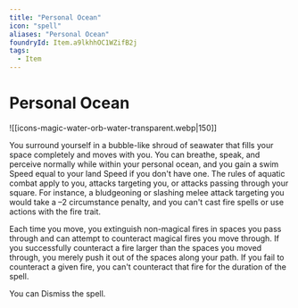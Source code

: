 ```yaml
---
title: "Personal Ocean"
icon: "spell"
aliases: "Personal Ocean"
foundryId: Item.a9lkhhOC1WZifB2j
tags:
  - Item
---
```


# Personal Ocean
![[icons-magic-water-orb-water-transparent.webp|150]]

You surround yourself in a bubble-like shroud of seawater that fills your space completely and moves with you. You can breathe, speak, and perceive normally while within your personal ocean, and you gain a swim Speed equal to your land Speed if you don't have one. The rules of aquatic combat apply to you, attacks targeting you, or attacks passing through your square. For instance, a bludgeoning or slashing melee attack targeting you would take a –2 circumstance penalty, and you can't cast fire spells or use actions with the fire trait.

Each time you move, you extinguish non-magical fires in spaces you pass through and can attempt to counteract magical fires you move through. If you successfully counteract a fire larger than the spaces you moved through, you merely push it out of the spaces along your path. If you fail to counteract a given fire, you can't counteract that fire for the duration of the spell.

You can Dismiss the spell.
